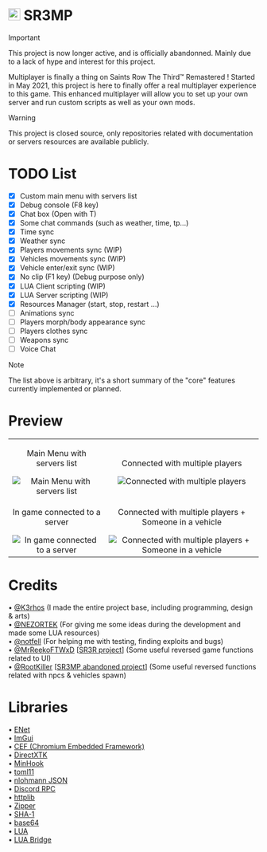 # <img src="https://i.imgur.com/FVFGXkr.png" width="24" height="24"> SR3MP

> [!IMPORTANT]
> This project is now longer active, and is officially abandonned. Mainly due to a lack of hype and interest for this project.

Multiplayer is finally a thing on Saints Row The Third™ Remastered ! Started in May 2021, this project is here to finally offer a real multiplayer experience to this game. This enhanced multiplayer will allow you to set up your own server and run custom scripts as well as your own mods.

> [!WARNING]
> This project is closed source, only repositories related with documentation or servers resources are available publicly.

# TODO List

- [x] Custom main menu with servers list
- [x] Debug console (F8 key)
- [x] Chat box (Open with T)
- [x] Some chat commands (such as weather, time, tp...)
- [x] Time sync
- [x] Weather sync
- [x] Players movements sync (WIP)
- [x] Vehicles movements sync (WIP)
- [x] Vehicle enter/exit sync (WIP)
- [x] No clip (F1 key) (Debug purpose only)
- [x] LUA Client scripting (WIP)
- [x] LUA Server scripting (WIP)
- [x] Resources Manager (start, stop, restart ...)
- [ ] Animations sync
- [ ] Players morph/body appearance sync
- [ ] Players clothes sync
- [ ] Weapons sync
- [ ] Voice Chat

> [!NOTE]
> The list above is arbitrary, it's a short summary of the "core" features currently implemented or planned.

# Preview

|||
|:-------:|:-------:|
| <p>Main Menu with servers list</p><img src="https://i.imgur.com/7Oy7LLF.png" alt="Main Menu with servers list"> | <p>Connected with multiple players</p><img src="https://i.imgur.com/SMgHXnb.png" alt="Connected with multiple players"> |
| <p>In game connected to a server</p><img src="https://i.imgur.com/RtzeIt3.jpeg" alt="In game connected to a server"> | <p>Connected with multiple players + Someone in a vehicle</p><img src="https://i.imgur.com/LpJH8zi.jpeg" alt="Connected with multiple players + Someone in a vehicle"> |

# Credits

• <a href="https://github.com/K3rhos">@K3rhos</a> (I made the entire project base, including programming, design & arts)<br>
• <a href="https://github.com/NEZORTEK">@NEZORTEK</a> (For giving me some ideas during the development and made some LUA resources)<br>
• <a href="https://github.com/notfell">@notfell</a> (For helping me with testing, finding exploits and bugs)<br>
• <a href="https://github.com/MrReekoFTWxD">@MrReekoFTWxD</a> [<a href="https://github.com/MrReekoFTWxD/SR3R">SR3R project</a>] (Some useful reversed game functions related to UI)<br>
• <a href="https://github.com/RootKiller">@RootKiller</a> [<a href="https://github.com/RootKiller/sr3mp-Abandoned/">SR3MP abandoned project</a>] (Some useful reversed functions related with npcs & vehicles spawn)<br>

# Libraries

• <a href="http://enet.bespin.org/">ENet</a><br>
• <a href="https://github.com/ocornut/imgui">ImGui</a><br>
• <a href="https://github.com/chromiumembedded/cef">CEF (Chromium Embedded Framework)</a><br>
• <a href="https://github.com/microsoft/DirectXTK">DirectXTK</a><br>
• <a href="https://github.com/TsudaKageyu/minhook">MinHook</a><br>
• <a href="https://github.com/ToruNiina/toml11">toml11</a><br>
• <a href="https://github.com/nlohmann/json">nlohmann JSON</a><br>
• <a href="https://github.com/discord/discord-rpc">Discord RPC</a><br>
• <a href="https://github.com/yhirose/cpp-httplib">httplib</a><br>
• <a href="https://github.com/Lecrapouille/zipper">Zipper</a><br>
• <a href="https://github.com/vog/sha1">SHA-1</a><br>
• <a href="https://github.com/tobiaslocker/base64">base64</a><br>
• <a href="https://www.lua.org/">LUA</a><br>
• <a href="https://github.com/vinniefalco/LuaBridge">LUA Bridge</a><br>
